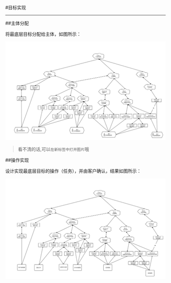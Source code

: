 #目标实现

---

##主体分配

将最底层目标分配给主体，如图所示：

![](/img/yunduo-3.png)
>看不清的话,可以`在新标签中打开图片`哦

##操作实现

设计实现最底层目标的操作（任务），并由客户确认，结果如图所示：

![](/img/yunduo-4.png)


